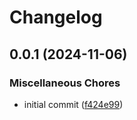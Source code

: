 # Changelog

## 0.0.1 (2024-11-06)


### Miscellaneous Chores

* initial commit ([f424e99](https://github.com/ptah-sh/ptah-busybox/commit/f424e991b4a766f8e30effe467c6f43a6dc52e3d))
